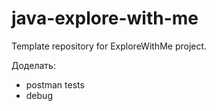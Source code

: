# java-explore-with-me
Template repository for ExploreWithMe project.

Доделать:
* postman tests
* debug

  

  